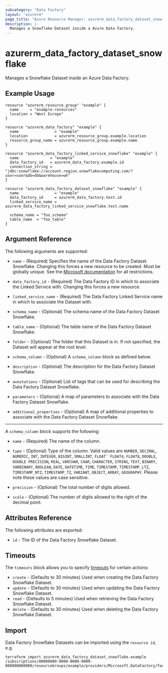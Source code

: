 ```yaml
---
subcategory: "Data Factory"
layout: "azurerm"
page_title: "Azure Resource Manager: azurerm_data_factory_dataset_snowflake"
description: |-
  Manages a Snowflake Dataset inside a Azure Data Factory.
---
```


# azurerm_data_factory_dataset_snowflake

Manages a Snowflake Dataset inside an Azure Data Factory.

## Example Usage

```hcl
resource "azurerm_resource_group" "example" {
  name     = "example-resources"
  location = "West Europe"
}

resource "azurerm_data_factory" "example" {
  name                = "example"
  location            = azurerm_resource_group.example.location
  resource_group_name = azurerm_resource_group.example.name
}

resource "azurerm_data_factory_linked_service_snowflake" "example" {
  name              = "example"
  data_factory_id   = azurerm_data_factory.example.id
  connection_string = "jdbc:snowflake://account.region.snowflakecomputing.com/?user=user&db=db&warehouse=wh"
}

resource "azurerm_data_factory_dataset_snowflake" "example" {
  name                = "example"
  data_factory_id     = azurerm_data_factory.test.id
  linked_service_name = azurerm_data_factory_linked_service_snowflake.test.name

  schema_name = "foo_schema"
  table_name  = "foo_table"
}
```

## Argument Reference

The following arguments are supported:

* `name` - (Required) Specifies the name of the Data Factory Dataset Snowflake. Changing this forces a new resource to be created. Must be globally unique. See the [Microsoft documentation](https://docs.microsoft.com/azure/data-factory/naming-rules) for all restrictions.

* `data_factory_id` - (Required) The Data Factory ID in which to associate the Linked Service with. Changing this forces a new resource.

* `linked_service_name` - (Required) The Data Factory Linked Service name in which to associate the Dataset with.

* `schema_name` - (Optional) The schema name of the Data Factory Dataset Snowflake.

* `table_name` - (Optional) The table name of the Data Factory Dataset Snowflake.

* `folder` - (Optional) The folder that this Dataset is in. If not specified, the Dataset will appear at the root level.

* `schema_column` - (Optional) A `schema_column` block as defined below.

* `description` - (Optional) The description for the Data Factory Dataset Snowflake.

* `annotations` - (Optional) List of tags that can be used for describing the Data Factory Dataset Snowflake.

* `parameters` - (Optional) A map of parameters to associate with the Data Factory Dataset Snowflake.

* `additional_properties` - (Optional) A map of additional properties to associate with the Data Factory Dataset Snowflake.

---

A `schema_column` block supports the following:

* `name` - (Required) The name of the column.

* `type` - (Optional) Type of the column. Valid values are `NUMBER`, `DECIMAL`, `NUMERIC`, `INT`, `INTEGER`, `BIGINT`, `SMALLINT`, `FLOAT``FLOAT4`, `FLOAT8`, `DOUBLE`, `DOUBLE PRECISION`, `REAL`, `VARCHAR`, `CHAR`, `CHARACTER`, `STRING`, `TEXT`, `BINARY`, `VARBINARY`, `BOOLEAN`, `DATE`, `DATETIME`, `TIME`, `TIMESTAMP`, `TIMESTAMP_LTZ`, `TIMESTAMP_NTZ`, `TIMESTAMP_TZ`, `VARIANT`, `OBJECT`, `ARRAY`, `GEOGRAPHY`. Please note these values are case sensitive.

* `precision` - (Optional) The total number of digits allowed.

* `scale` - (Optional) The number of digits allowed to the right of the decimal point.

## Attributes Reference

The following attributes are exported:

* `id` - The ID of the Data Factory Snowflake Dataset.

## Timeouts

The `timeouts` block allows you to specify [timeouts](https://www.terraform.io/docs/configuration/resources.html#timeouts) for certain actions:

* `create` - (Defaults to 30 minutes) Used when creating the Data Factory Snowflake Dataset.
* `update` - (Defaults to 30 minutes) Used when updating the Data Factory Snowflake Dataset.
* `read` - (Defaults to 5 minutes) Used when retrieving the Data Factory Snowflake Dataset.
* `delete` - (Defaults to 30 minutes) Used when deleting the Data Factory Snowflake Dataset.

## Import

Data Factory Snowflake Datasets can be imported using the `resource id`,  e.g.

```shell
terraform import azurerm_data_factory_dataset_snowflake.example /subscriptions/00000000-0000-0000-0000-000000000000/resourceGroups/example/providers/Microsoft.DataFactory/factories/example/datasets/example
```
